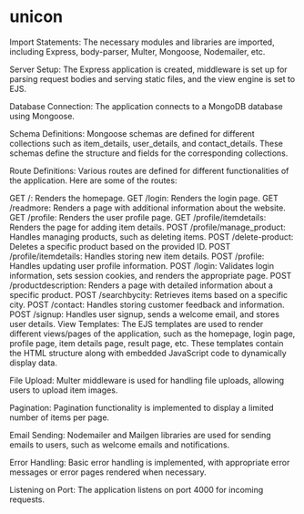 # unicon
Import Statements: The necessary modules and libraries are imported, including Express, body-parser, Multer, Mongoose, Nodemailer, etc.

Server Setup: The Express application is created, middleware is set up for parsing request bodies and serving static files, and the view engine is set to EJS.

Database Connection: The application connects to a MongoDB database using Mongoose.

Schema Definitions: Mongoose schemas are defined for different collections such as item_details, user_details, and contact_details. These schemas define the structure and fields for the corresponding collections.

Route Definitions: Various routes are defined for different functionalities of the application. Here are some of the routes:

GET /: Renders the homepage.
GET /login: Renders the login page.
GET /readmore: Renders a page with additional information about the website.
GET /profile: Renders the user profile page.
GET /profile/itemdetails: Renders the page for adding item details.
POST /profile/manage_product: Handles managing products, such as deleting items.
POST /delete-product: Deletes a specific product based on the provided ID.
POST /profile/itemdetails: Handles storing new item details.
POST /profile: Handles updating user profile information.
POST /login: Validates login information, sets session cookies, and renders the appropriate page.
POST /productdescription: Renders a page with detailed information about a specific product.
POST /searchbycity: Retrieves items based on a specific city.
POST /contact: Handles storing customer feedback and information.
POST /signup: Handles user signup, sends a welcome email, and stores user details.
View Templates: The EJS templates are used to render different views/pages of the application, such as the homepage, login page, profile page, item details page, result page, etc. These templates contain the HTML structure along with embedded JavaScript code to dynamically display data.

File Upload: Multer middleware is used for handling file uploads, allowing users to upload item images.

Pagination: Pagination functionality is implemented to display a limited number of items per page.

Email Sending: Nodemailer and Mailgen libraries are used for sending emails to users, such as welcome emails and notifications.

Error Handling: Basic error handling is implemented, with appropriate error messages or error pages rendered when necessary.

Listening on Port: The application listens on port 4000 for incoming requests.
